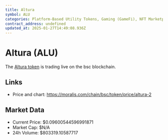 ```yaml
---
title: Altura
symbol: ALU
categories: Platform-Based Utility Tokens, Gaming (GameFi), NFT Marketplace
contract_address: undefined
updated_at: 2025-01-27T14:49:08.936Z
---
```


# Altura (ALU)
The [Altura token](https://moralis.com/chain/bsc/token/price/altura-2) is trading live on the bsc blockchain.

## Links
- Price and chart: https://moralis.com/chain/bsc/token/price/altura-2

## Market Data
- Current Price: $0.09600544596991871
- Market Cap: $N/A
- 24h Volume: $803319.10587717
